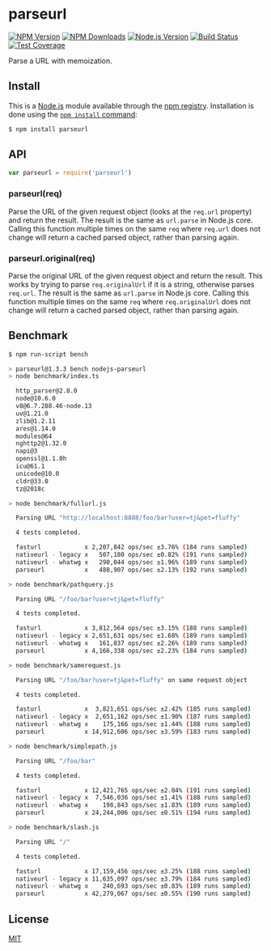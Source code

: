 # parseurl

[![NPM Version][npm-version-image]][npm-url]
[![NPM Downloads][npm-downloads-image]][npm-url]
[![Node.js Version][node-image]][node-url]
[![Build Status][travis-image]][travis-url]
[![Test Coverage][coveralls-image]][coveralls-url]

Parse a URL with memoization.

## Install

This is a [Node.js](https://nodejs.org/en/) module available through the
[npm registry](https://www.npmjs.com/). Installation is done using the
[`npm install` command](https://docs.npmjs.com/getting-started/installing-npm-packages-locally):

```sh
$ npm install parseurl
```

## API

```js
var parseurl = require('parseurl')
```

### parseurl(req)

Parse the URL of the given request object (looks at the `req.url` property)
and return the result. The result is the same as `url.parse` in Node.js core.
Calling this function multiple times on the same `req` where `req.url` does
not change will return a cached parsed object, rather than parsing again.

### parseurl.original(req)

Parse the original URL of the given request object and return the result.
This works by trying to parse `req.originalUrl` if it is a string, otherwise
parses `req.url`. The result is the same as `url.parse` in Node.js core.
Calling this function multiple times on the same `req` where `req.originalUrl`
does not change will return a cached parsed object, rather than parsing again.

## Benchmark

```bash
$ npm run-script bench

> parseurl@1.3.3 bench nodejs-parseurl
> node benchmark/index.ts

  http_parser@2.8.0
  node@10.6.0
  v8@6.7.288.46-node.13
  uv@1.21.0
  zlib@1.2.11
  ares@1.14.0
  modules@64
  nghttp2@1.32.0
  napi@3
  openssl@1.1.0h
  icu@61.1
  unicode@10.0
  cldr@33.0
  tz@2018c

> node benchmark/fullurl.js

  Parsing URL "http://localhost:8888/foo/bar?user=tj&pet=fluffy"

  4 tests completed.

  fasturl            x 2,207,842 ops/sec ±3.76% (184 runs sampled)
  nativeurl - legacy x   507,180 ops/sec ±0.82% (191 runs sampled)
  nativeurl - whatwg x   290,044 ops/sec ±1.96% (189 runs sampled)
  parseurl           x   488,907 ops/sec ±2.13% (192 runs sampled)

> node benchmark/pathquery.js

  Parsing URL "/foo/bar?user=tj&pet=fluffy"

  4 tests completed.

  fasturl            x 3,812,564 ops/sec ±3.15% (188 runs sampled)
  nativeurl - legacy x 2,651,631 ops/sec ±1.68% (189 runs sampled)
  nativeurl - whatwg x   161,837 ops/sec ±2.26% (189 runs sampled)
  parseurl           x 4,166,338 ops/sec ±2.23% (184 runs sampled)

> node benchmark/samerequest.js

  Parsing URL "/foo/bar?user=tj&pet=fluffy" on same request object

  4 tests completed.

  fasturl            x  3,821,651 ops/sec ±2.42% (185 runs sampled)
  nativeurl - legacy x  2,651,162 ops/sec ±1.90% (187 runs sampled)
  nativeurl - whatwg x    175,166 ops/sec ±1.44% (188 runs sampled)
  parseurl           x 14,912,606 ops/sec ±3.59% (183 runs sampled)

> node benchmark/simplepath.js

  Parsing URL "/foo/bar"

  4 tests completed.

  fasturl            x 12,421,765 ops/sec ±2.04% (191 runs sampled)
  nativeurl - legacy x  7,546,036 ops/sec ±1.41% (188 runs sampled)
  nativeurl - whatwg x    198,843 ops/sec ±1.83% (189 runs sampled)
  parseurl           x 24,244,006 ops/sec ±0.51% (194 runs sampled)

> node benchmark/slash.js

  Parsing URL "/"

  4 tests completed.

  fasturl            x 17,159,456 ops/sec ±3.25% (188 runs sampled)
  nativeurl - legacy x 11,635,097 ops/sec ±3.79% (184 runs sampled)
  nativeurl - whatwg x    240,693 ops/sec ±0.83% (189 runs sampled)
  parseurl           x 42,279,067 ops/sec ±0.55% (190 runs sampled)
```

## License

  [MIT](LICENSE)

[coveralls-image]: https://badgen.net/coveralls/c/github/pillarjs/parseurl/master
[coveralls-url]: https://coveralls.io/r/pillarjs/parseurl?branch=master
[node-image]: https://badgen.net/npm/node/parseurl
[node-url]: https://nodejs.org/en/download
[npm-downloads-image]: https://badgen.net/npm/dm/parseurl
[npm-url]: https://npmjs.org/package/parseurl
[npm-version-image]: https://badgen.net/npm/v/parseurl
[travis-image]: https://badgen.net/travis/pillarjs/parseurl/master
[travis-url]: https://travis-ci.org/pillarjs/parseurl
